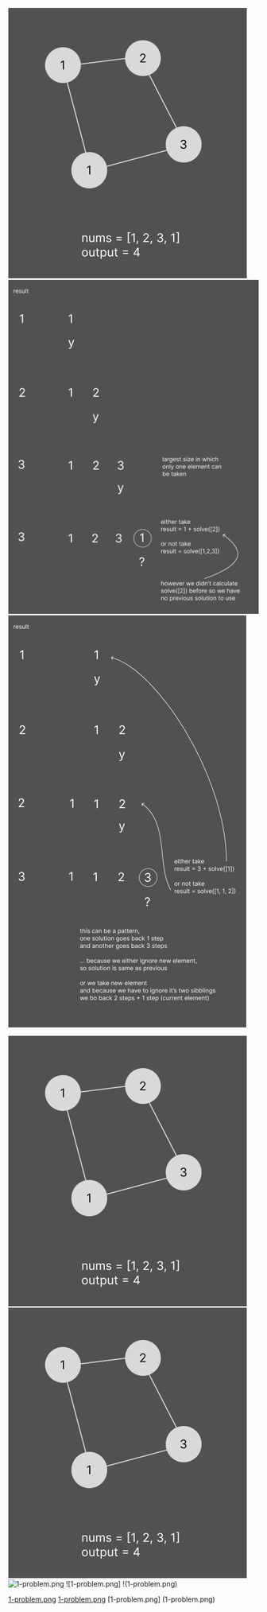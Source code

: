 ![Problem](1-problem.png)
![Dynamic from left to right](2-dynamic-from-left-to-right.png)
![Dynamic in both directions](3-dynamic-in-both-directions.png)

![1-problem.png](1-problem.png)
![](1-problem.png)
![1-problem.png]()
![1-problem.png]
!(1-problem.png)

[1-problem.png](1-problem.png)
[](1-problem.png)
[1-problem.png]()
[1-problem.png]
(1-problem.png)
